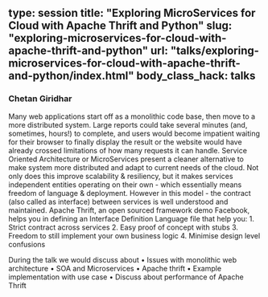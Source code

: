 type: session
title: "Exploring MicroServices for Cloud with Apache Thrift and Python"
slug: "exploring-microservices-for-cloud-with-apache-thrift-and-python"
url: "talks/exploring-microservices-for-cloud-with-apache-thrift-and-python/index.html"
body_class_hack: talks
---

### Chetan Giridhar

Many web applications start off as a monolithic code base, then move to a more distributed system. Large reports could take several minutes (and, sometimes, hours!) to complete, and users would become impatient waiting for their browser to finally display the result or the website would have already crossed limitations of how many requests it can handle.
Service Oriented Architecture or MicroServices present a cleaner alternative to make system more distributed and adapt to current needs of the cloud. Not only does this improve scalability & resiliency, but it makes services independent entities operating on their own - which essentially means freedom of language & deployment. However in this model - the contract (also called as interface) between services is well understood and maintained.
Apache Thrift, an open sourced framework demo Facebook, helps you in defining an Interface Definition Language file that help you:
	1.	Strict contract across services
	2.	Easy proof of concept with stubs
	3.	Freedom to still implement your own business logic
	4.	Minimise design level confusions

During the talk we would discuss about
	•	Issues with monolithic web architecture
	•	SOA and Microservices
	•	Apache thrift
	•	Example implementation with use case
	•	Discuss about performance of Apache Thrift 
